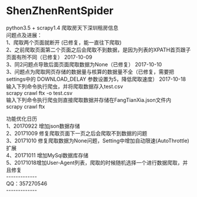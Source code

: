 # ShenZhenRentSpider
python3.5 + scrapy1.4 爬取房天下深圳租房信息
<br>
问题点及进展：
<br>
1、爬取两个页面就断开 (已修复，能一直往下爬取)
<br>
2、之前爬取页面第二个页面之后会爬取不到数据，是因为列表的XPATH首页跟子页面有所不同（已修复） 2017-10-09
<br>
3、同2问题点导致后面页面爬取数据为None（已修复） 2017-10-10
<br>
3、问题点为爬取网页存储的数据量与核算的数据量不全（已修复，需要把settings中的 DOWNLOAD_DELAY 参数设置为5，降低爬取速度） 2017-10-18
<br>
输入下列命令执行爬虫，并将爬取数据存入test.csv
<br>
scrapy crawl ftx -o test.csv
<br>
输入下列命令执行爬虫则直接爬取数据并存储在FangTianXia.json文件内
<br>
scrapy crawl ftx
<br>

功能优化日历
<br>
1、20170922 增加json数据存储
<br>
2、20171009 修复爬取页面下一页之后会爬取不到数据的问题
<br>
3、20171010 修复爬取数据为None问题，Setting中增加自动限速(AutoThrottle)扩展
<br>
4、20171011 增加MySql数据库存储
<br>
5、20171018增加User-Agent列表，爬取的时候随机选择一个进行数据爬取，并且修复
<br>
-------------<br>
QQ：357270546<br>
-------------<br>
<br>

